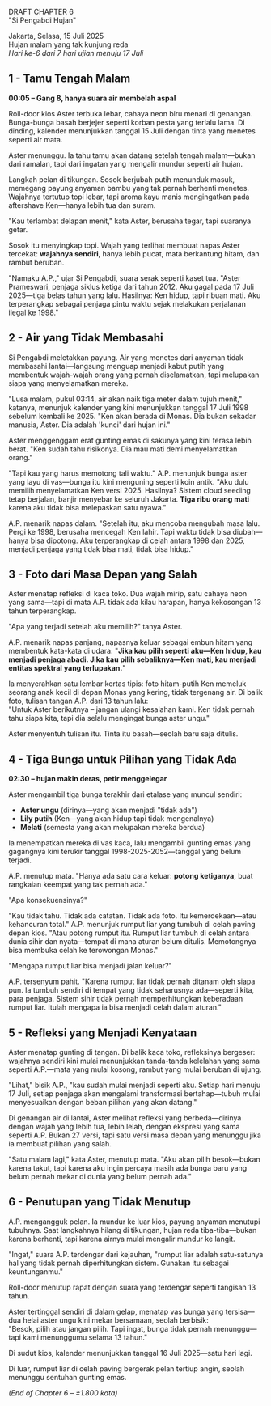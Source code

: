 DRAFT CHAPTER 6  
"Si Pengabdi Hujan"

Jakarta, Selasa, 15 Juli 2025  
Hujan malam yang tak kunjung reda  
*Hari ke-6 dari 7 hari ujian menuju 17 Juli*

## 1 - Tamu Tengah Malam
**00:05 – Gang 8, hanya suara air membelah aspal**

Roll-door kios Aster terbuka lebar, cahaya neon biru menari di genangan. Bunga-bunga basah berjejer seperti korban pesta yang terlalu lama. Di dinding, kalender menunjukkan tanggal 15 Juli dengan tinta yang menetes seperti air mata.

Aster menunggu. Ia tahu tamu akan datang setelah tengah malam—bukan dari ramalan, tapi dari ingatan yang mengalir mundur seperti air hujan.

Langkah pelan di tikungan. Sosok berjubah putih menunduk masuk, memegang payung anyaman bambu yang tak pernah berhenti menetes. Wajahnya tertutup topi lebar, tapi aroma kayu manis mengingatkan pada aftershave Ken—hanya lebih tua dan suram.

"Kau terlambat delapan menit," kata Aster, berusaha tegar, tapi suaranya getar.

Sosok itu menyingkap topi. Wajah yang terlihat membuat napas Aster tercekat: **wajahnya sendiri**, hanya lebih pucat, mata berkantung hitam, dan rambut beruban.

"Namaku A.P.," ujar Si Pengabdi, suara serak seperti kaset tua. "Aster Prameswari, penjaga siklus ketiga dari tahun 2012. Aku gagal pada 17 Juli 2025—tiga belas tahun yang lalu. Hasilnya: Ken hidup, tapi ribuan mati. Aku terperangkap sebagai penjaga pintu waktu sejak melakukan perjalanan ilegal ke 1998."

## 2 - Air yang Tidak Membasahi
Si Pengabdi meletakkan payung. Air yang menetes dari anyaman tidak membasahi lantai—langsung menguap menjadi kabut putih yang membentuk wajah-wajah orang yang pernah diselamatkan, tapi melupakan siapa yang menyelamatkan mereka.

"Lusa malam, pukul 03:14, air akan naik tiga meter dalam tujuh menit," katanya, menunjuk kalender yang kini menunjukkan tanggal 17 Juli 1998 sebelum kembali ke 2025. "Ken akan berada di Monas. Dia bukan sekadar manusia, Aster. Dia adalah 'kunci' dari hujan ini."

Aster menggenggam erat gunting emas di sakunya yang kini terasa lebih berat. "Ken sudah tahu risikonya. Dia mau mati demi menyelamatkan orang."

"Tapi kau yang harus memotong tali waktu." A.P. menunjuk bunga aster yang layu di vas—bunga itu kini menguning seperti koin antik. "Aku dulu memilih menyelamatkan Ken versi 2025. Hasilnya? Sistem cloud seeding tetap berjalan, banjir menyebar ke seluruh Jakarta. **Tiga ribu orang mati** karena aku tidak bisa melepaskan satu nyawa."

A.P. menarik napas dalam. "Setelah itu, aku mencoba mengubah masa lalu. Pergi ke 1998, berusaha mencegah Ken lahir. Tapi waktu tidak bisa diubah—hanya bisa dipotong. Aku terperangkap di celah antara 1998 dan 2025, menjadi penjaga yang tidak bisa mati, tidak bisa hidup."

## 3 - Foto dari Masa Depan yang Salah
Aster menatap refleksi di kaca toko. Dua wajah mirip, satu cahaya neon yang sama—tapi di mata A.P. tidak ada kilau harapan, hanya kekosongan 13 tahun terperangkap.

"Apa yang terjadi setelah aku memilih?" tanya Aster.

A.P. menarik napas panjang, napasnya keluar sebagai embun hitam yang membentuk kata-kata di udara: "**Jika kau pilih seperti aku—Ken hidup, kau menjadi penjaga abadi. Jika kau pilih sebaliknya—Ken mati, kau menjadi entitas spektral yang terlupakan.**"

Ia menyerahkan satu lembar kertas tipis: foto hitam-putih Ken memeluk seorang anak kecil di depan Monas yang kering, tidak tergenang air. Di balik foto, tulisan tangan A.P. dari 13 tahun lalu:  
"Untuk Aster berikutnya – jangan ulangi kesalahan kami. Ken tidak pernah tahu siapa kita, tapi dia selalu mengingat bunga aster ungu."

Aster menyentuh tulisan itu. Tinta itu basah—seolah baru saja ditulis.

## 4 - Tiga Bunga untuk Pilihan yang Tidak Ada
**02:30 – hujan makin deras, petir menggelegar**

Aster mengambil tiga bunga terakhir dari etalase yang muncul sendiri:

- **Aster ungu** (dirinya—yang akan menjadi "tidak ada")
- **Lily putih** (Ken—yang akan hidup tapi tidak mengenalnya)  
- **Melati** (semesta yang akan melupakan mereka berdua)

Ia menempatkan mereka di vas kaca, lalu mengambil gunting emas yang gagangnya kini terukir tanggal 1998-2025-2052—tanggal yang belum terjadi.

A.P. menutup mata. "Hanya ada satu cara keluar: **potong ketiganya**, buat rangkaian keempat yang tak pernah ada."

"Apa konsekuensinya?"

"Kau tidak tahu. Tidak ada catatan. Tidak ada foto. Itu kemerdekaan—atau kehancuran total." A.P. menunjuk rumput liar yang tumbuh di celah paving depan kios. "Atau potong rumput itu. Rumput liar tumbuh di celah antara dunia sihir dan nyata—tempat di mana aturan belum ditulis. Memotongnya bisa membuka celah ke terowongan Monas."

"Mengapa rumput liar bisa menjadi jalan keluar?"

A.P. tersenyum pahit. "Karena rumput liar tidak pernah ditanam oleh siapa pun. Ia tumbuh sendiri di tempat yang tidak seharusnya ada—seperti kita, para penjaga. Sistem sihir tidak pernah memperhitungkan keberadaan rumput liar. Itulah mengapa ia bisa menjadi celah dalam aturan."

## 5 - Refleksi yang Menjadi Kenyataan
Aster menatap gunting di tangan. Di balik kaca toko, refleksinya bergeser: wajahnya sendiri kini mulai menunjukkan tanda-tanda kelelahan yang sama seperti A.P.—mata yang mulai kosong, rambut yang mulai beruban di ujung.

"Lihat," bisik A.P., "kau sudah mulai menjadi seperti aku. Setiap hari menuju 17 Juli, setiap penjaga akan mengalami transformasi bertahap—tubuh mulai menyesuaikan dengan beban pilihan yang akan datang."

Di genangan air di lantai, Aster melihat refleksi yang berbeda—dirinya dengan wajah yang lebih tua, lebih lelah, dengan ekspresi yang sama seperti A.P. Bukan 27 versi, tapi satu versi masa depan yang menunggu jika ia membuat pilihan yang salah.

"Satu malam lagi," kata Aster, menutup mata. "Aku akan pilih besok—bukan karena takut, tapi karena aku ingin percaya masih ada bunga baru yang belum pernah mekar di dunia yang belum pernah ada."

## 6 - Penutupan yang Tidak Menutup
A.P. mengangguk pelan. Ia mundur ke luar kios, payung anyaman menutupi tubuhnya. Saat langkahnya hilang di tikungan, hujan reda tiba-tiba—bukan karena berhenti, tapi karena airnya mulai mengalir mundur ke langit.

"Ingat," suara A.P. terdengar dari kejauhan, "rumput liar adalah satu-satunya hal yang tidak pernah diperhitungkan sistem. Gunakan itu sebagai keuntunganmu."

Roll-door menutup rapat dengan suara yang terdengar seperti tangisan 13 tahun.

Aster tertinggal sendiri di dalam gelap, menatap vas bunga yang tersisa—dua helai aster ungu kini mekar bersamaan, seolah berbisik:  
"Besok, pilih atau jangan pilih. Tapi ingat, bunga tidak pernah menunggu—tapi kami menunggumu selama 13 tahun."

Di sudut kios, kalender menunjukkan tanggal 16 Juli 2025—satu hari lagi.

Di luar, rumput liar di celah paving bergerak pelan tertiup angin, seolah menunggu sentuhan gunting emas.

*(End of Chapter 6 – ±1.800 kata)*

